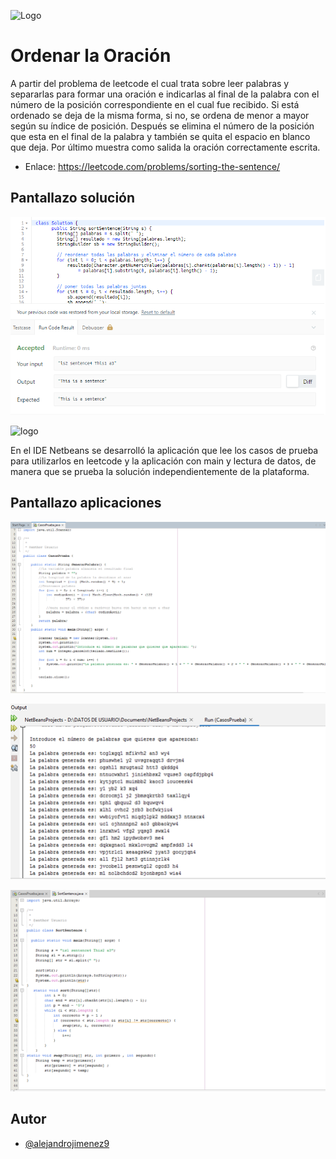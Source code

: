 
![Logo](https://upload.wikimedia.org/wikipedia/commons/0/0a/LeetCode_Logo_black_with_text.svg)
# Ordenar la Oración
A partir del problema de leetcode el cual trata sobre leer palabras y separarlas para formar una oración e indicarlas al final de la palabra con el número de la posición correspondiente en el cual fue recibido. Si está ordenado se deja de la misma forma, si no, se ordena de menor a mayor según su índice de posición. Después se elimina el número de la posición que esta en el final de la palabra y también se quita el espacio en blanco que deja. Por último muestra como salida la oración correctamente escrita.

- Enlace: https://leetcode.com/problems/sorting-the-sentence/

## Pantallazo solución

![alt text](https://github.com/alejandrojimenez9/sorting-the-sentence/blob/main/leetcode.png)

![logo](https://upload.wikimedia.org/wikipedia/commons/thumb/9/98/Apache_NetBeans_Logo.svg/120px-Apache_NetBeans_Logo.svg.png)

En el IDE Netbeans se desarrolló la aplicación que lee los casos de prueba para utilizarlos en leetcode y la aplicación con main y lectura de datos, de manera que se prueba la solución independientemente de la plataforma.

## Pantallazo aplicaciones

![alt text](https://github.com/alejandrojimenez9/sorting-the-sentence/blob/main/Codigo%20caso%20de%20prueba.png)

![alt text](https://raw.githubusercontent.com/alejandrojimenez9/sorting-the-sentence/main/casos%20de%20prueba.png)

![alt text](https://github.com/alejandrojimenez9/sorting-the-sentence/blob/main/sortsentence.png)

## Autor

- [@alejandrojimenez9](https://www.github.com/alejandrojimenez9)


